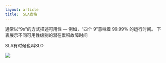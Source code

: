 ```yaml
---
layout: article
title:  SLA表格
---
```

通常以“9s”的方式描述可用性 — 例如，“四个 9”意味着 99.99% 的运行时间。 下表展示不同可用性级别的潜在累积故障时间

SLA有时候也叫SLO


![](/images/sla.png)